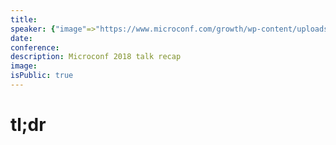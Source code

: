 ```yaml
---
title:
speaker: {"image"=>"https://www.microconf.com/growth/wp-content/uploads/sites/4/2018/01/Nadya-Khoja-262x272.jpg", "name"=>"Nadya Khoja", "title"=>"Director of Marketing, Venngage", "bioUrl"=>"https://www.microconf.com/growth/speakers/nadya-khoja/", "twitter"=>"", "website"=>""}
date:
conference:
description: Microconf 2018 talk recap
image:
isPublic: true
---
```


# tl;dr
